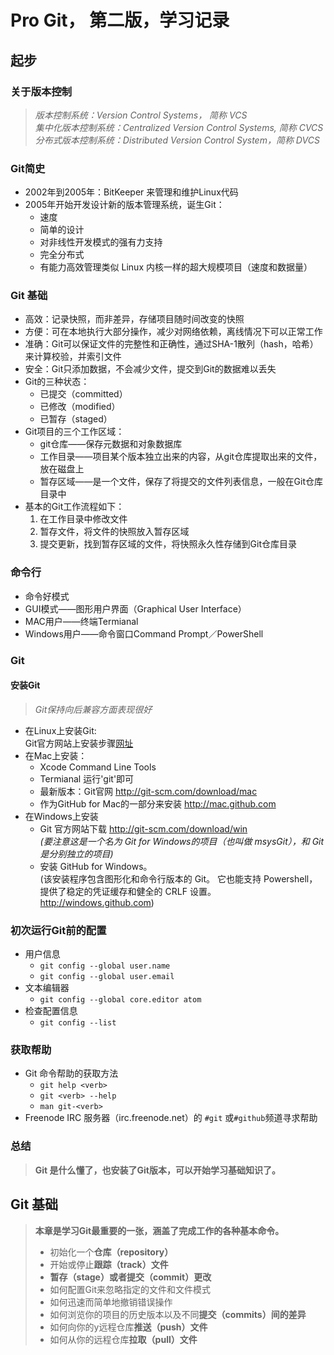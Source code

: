 # Pro Git， 第二版，学习记录

## 起步

### 关于版本控制

> *版本控制系统：Version Control Systems， 简称 VCS*<br />
> *集中化版本控制系统：Centralized Version Control Systems, 简称 CVCS*<br />
> *分布式版本控制系统：Distributed Version Control System，简称 DVCS*

### Git简史

* 2002年到2005年：BitKeeper 来管理和维护Linux代码
* 2005年开始开发设计新的版本管理系统，诞生Git：
    * 速度
    * 简单的设计
    * 对非线性开发模式的强有力支持
    * 完全分布式
    * 有能力高效管理类似 Linux 内核一样的超大规模项目（速度和数据量）

### Git 基础

* 高效：记录快照，而非差异，存储项目随时间改变的快照
* 方便：可在本地执行大部分操作，减少对网络依赖，离线情况下可以正常工作
* 准确：Git可以保证文件的完整性和正确性，通过SHA-1散列（hash，哈希）来计算校验，并索引文件
* 安全：Git只添加数据，不会减少文件，提交到Git的数据难以丢失
* Git的三种状态：
    * 已提交（committed）
    * 已修改（modified）
    * 已暂存（staged）
* Git项目的三个工作区域：
    * git仓库——保存元数据和对象数据库
    * 工作目录——项目某个版本独立出来的内容，从git仓库提取出来的文件，放在磁盘上
    * 暂存区域——是一个文件，保存了将提交的文件列表信息，一般在Git仓库目录中
* 基本的Git工作流程如下：
    1. 在工作目录中修改文件
    2. 暂存文件，将文件的快照放入暂存区域
    3. 提交更新，找到暂存区域的文件，将快照永久性存储到Git仓库目录

### 命令行

* 命令好模式
* GUI模式——图形用户界面（Graphical User Interface）
* MAC用户——终端Termianal
* Windows用户——命令窗口Command Prompt／PowerShell

### Git

#### 安装Git

>*Git保持向后兼容方面表现很好*

* 在Linux上安装Git: <br />
Git官方网站上安装步骤[网址](http://git-scm.com/download/linux)
* 在Mac上安装：
    * Xcode Command Line Tools
    * Termianal 运行'git'即可
    * 最新版本：Git官网 http://git-scm.com/download/mac
    * 作为GitHub for Mac的一部分来安装 http://mac.github.com
* 在Windows上安装
    * Git 官方网站下载 http://git-scm.com/download/win<br />
    *(要注意这是一个名为 Git for Windows的项目（也叫做 msysGit），和 Git 是分别独立的项目)*
    * 安装 GitHub for Windows。 <br />
    (该安装程序包含图形化和命令行版本的 Git。 它也能支持 Powershell，提供了稳定的凭证缓存和健全的 CRLF 设置。http://windows.github.com)

### 初次运行Git前的配置

* 用户信息
    * `git config --global user.name`
    * `git config --global user.email`
* 文本编辑器
    * `git config --global core.editor atom`
* 检查配置信息
    * `git config --list`

### 获取帮助

* Git 命令帮助的获取方法
    * `git help <verb>`    
    * `git <verb> --help`
    * `man git-<verb>`
* Freenode IRC 服务器（irc.freenode.net）的 `#git` 或`#github`频道寻求帮助

### 总结

>**Git 是什么懂了，也安装了Git版本，可以开始学习基础知识了。**


## Git 基础

> **本章是学习Git最重要的一张，涵盖了完成工作的各种基本命令。**
>* 初始化一个**仓库（repository）**
>* 开始或停止**跟踪（track）文件**
>* **暂存（stage）**或者**提交（commit）更改**
>* 如何配置Git来忽略指定的文件和文件模式
>* 如何迅速而简单地撤销错误操作
>* 如何浏览你的项目的历史版本以及不同**提交（commits）间的差异**
>* 如何向你的y远程仓库**推送（push）文件**
>* 如何从你的远程仓库**拉取（pull）文件**
